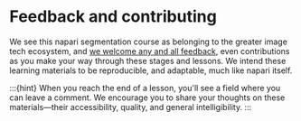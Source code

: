 # Feedback and contributing

We see this napari segmentation course as belonging to the greater image tech ecosystem, and [we welcome any and all feedback](https://github.com/chanzuckerberg/napari-segmentation-workshop), even contributions as you make your way through these stages and lessons. We intend these learning materials to be reproducible, and adaptable, much like napari itself. 

:::{hint}
When you reach the end of a lesson, you'll see a field where you can leave a comment. We encourage you to share your thoughts on these materials—their accessibility, quality, and general intelligibility. 
:::
